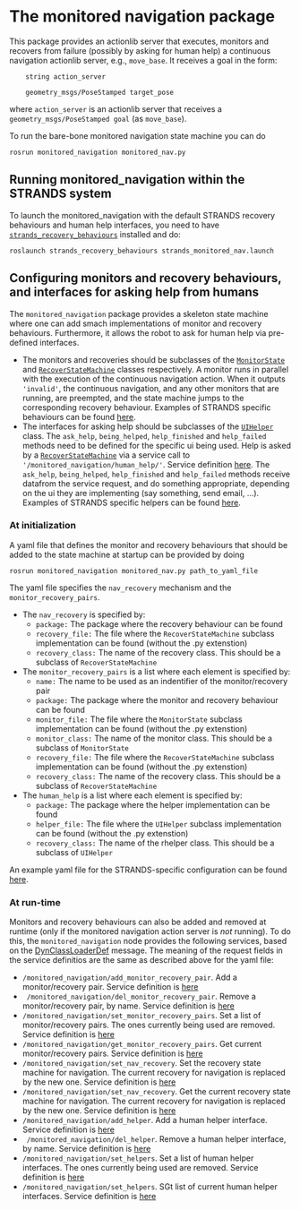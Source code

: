 # The monitored navigation package
           

This package provides an actionlib server that executes, monitors and recovers from failure (possibly by asking for human help) a continuous navigation actionlib server, e.g., `move_base`. 
It receives a goal in the form:
    
```
    string action_server
```

```
    geometry_msgs/PoseStamped target_pose
```
    
where `action_server` is an actionlib server that receives a  `geometry_msgs/PoseStamped goal` (as `move_base`).

To run the bare-bone monitored navigation state machine you can do

```
rosrun monitored_navigation monitored_nav.py
```

## Running monitored_navigation within the STRANDS system


To launch the monitored_navigation with the default STRANDS recovery behaviours and human help interfaces, you need to have [```strands_recovery_behaviours```](https://github.com/strands-project/strands_recovery_behaviours) installed and do:

```
roslaunch strands_recovery_behaviours strands_monitored_nav.launch
```

## Configuring monitors and recovery behaviours, and interfaces for asking help from humans

The ``monitored_navigation`` package provides a skeleton state machine where one can add smach implementations of monitor and recovery behaviours. Furthermore, it allows the robot to ask for human help 
via pre-defined interfaces.

* The monitors and recoveries should be subclasses  of the 
[``MonitorState``](src/monitored_navigation/monitor_state.py) and [``RecoverStateMachine``](src/monitored_navigation/recover_state_machine.py) classes respectively. A monitor runs in parallel with the execution of 
the continuous navigation action. When it outputs ``'invalid'``, the continuous navigation, and any other monitors that are running, are preempted, and the state machine jumps to
the corresponding recovery behaviour. Examples of STRANDS specific behaviours can be found
 [here](https://github.com/strands-project/strands_recovery_behaviours/tree/hydro-devel/strands_monitored_nav_states/src/strands_monitored_nav_states).
* The interfaces for asking help should be subclasses of the [``UIHelper``](src/monitored_navigation/ui_helper.py) class. The ``ask_help``, ``being_helped``, ``help_finished`` and ``help_failed`` methods need
to be defined for the specific ui being used. Help is asked by a [``RecoverStateMachine``](src/monitored_navigation/recover_state_machine.py) via a service
call to ```'/monitored_navigation/human_help/'```. Service definition [here](../strands_navigation_msgs/srv/AskHelp.srv). The  ``ask_help``, ``being_helped``, ``help_finished`` and ``help_failed`` methods
receive datafrom the service request, and do something appropriate, depending on the ui they are implementing (say something, send email, ...). Examples of STRANDS specific helpers can be found
 [here](https://github.com/strands-project/strands_recovery_behaviours/tree/hydro-devel/strands_human_help/src/strands_human_help).


### At initialization

A yaml file that defines the monitor and recovery behaviours that should be added to the state machine at startup can be provided by doing

```
rosrun monitored_navigation monitored_nav.py path_to_yaml_file
```

The yaml file specifies the ``nav_recovery`` mechanism and the ``monitor_recovery_pairs``. 

* The ``nav_recovery`` is specified by:
    * ``package:`` The package where the recovery behaviour can be found
    * ``recovery_file:`` The file where the ``RecoverStateMachine`` subclass implementation can be found (without the .py extenstion)
    * ``recovery_class:`` The name of the recovery class. This should be a subclass of ``RecoverStateMachine``
* The ``monitor_recovery_pairs`` is a list where each element is specified by:
    * ``name:`` The name to be used as an indentifier of the monitor/recovery pair
    * ``package:`` The package where the monitor and recovery behaviour can be found
    * ``monitor_file:`` The file where the ``MonitorState`` subclass implementation can be found (without the .py extenstion)
    * ``monitor_class:`` The name of the monitor class. This should be a subclass of ``MonitorState``
    * ``recovery_file:`` The file where the ``RecoverStateMachine`` subclass implementation can be found (without the .py extenstion)
    * ``recovery_class:`` The name of the recovery class. This should be a subclass of ``RecoverStateMachine``
* The ``human_help`` is a list where each element is specified by:
    * ``package:`` The package where the helper implementation can be found
    * ``helper_file:`` The file where the ``UIHelper`` subclass implementation can be found (without the .py extenstion)
    * ``recovery_class:`` The name of the rhelper class. This should be a subclass of ``UIHelper``

An example yaml file for the STRANDS-specific configuration can be found [here](config/strands.yaml).

### At run-time

Monitors and recovery behaviours can also be added and removed at runtime (only if the monitored navigation action server is *not* running). To do this, the ```monitored_navigation``` node provides the 
following services, based on the  [DynClassLoaderDef](../strands_navigation_msgs/msg/DynClassLoaderDef.msg) message. The meaning of the request fields in the service definitios are the same as described above for the yaml file:

* ``/monitored_navigation/add_monitor_recovery_pair``. Add a monitor/recovery pair. Service definition is [here](../strands_navigation_msgs/srv/AddMonitorRecoveryPair.srv)
* `` /monitored_navigation/del_monitor_recovery_pair``. Remove a monitor/recovery pair, by name. Service definition is [here](../strands_navigation_msgs/srv/DelMonitorRecoveryPair.srv)
* ``/monitored_navigation/set_monitor_recovery_pairs``. Set a list of monitor/recovery pairs. The ones currently being used are removed. Service definition is 
[here](../strands_navigation_msgs/srv/SetMonitorRecoveryPairs.srv)
* ``/monitored_navigation/get_monitor_recovery_pairs``. Get current monitor/recovery pairs. Service definition is 
[here](../strands_navigation_msgs/srv/GetMonitorRecoveryPairs.srv)
* ``/monitored_navigation/set_nav_recovery``. Set the recovery state machine for navigation. The current recovery for navigation is replaced by the new one. Service definition is [here](../strands_navigation_msgs/srv/SetNavRecovery.srv)
* ``/monitored_navigation/set_nav_recovery``. Get the current recovery state machine for navigation. The current recovery for navigation is replaced by the new one. Service definition is [here](../strands_navigation_msgs/srv/GetNavRecovery.srv)
* ``/monitored_navigation/add_helper``. Add a human helper interface. Service definition is [here](../strands_navigation_msgs/srv/AddHelper.srv)
* `` /monitored_navigation/del_helper``. Remove a human helper interface, by name. Service definition is [here](../strands_navigation_msgs/srv/DelHelper.srv)
* ``/monitored_navigation/set_helpers``. Set a list of human helper interfaces. The ones currently being used are removed. Service definition is 
[here](../strands_navigation_msgs/srv/SetHelpers.srv)
* ``/monitored_navigation/set_helpers``. SGt  list of current human helper interfaces. Service definition is 
[here](../strands_navigation_msgs/srv/GetHelpers.srv)

